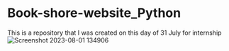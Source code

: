 # Book-shore-website_Python
This is a repository that I was created on this day of 31 July for internship
![Screenshot 2023-08-01 134906](https://github.com/PRIYANSHUSINGH2003/Book-shore-website_Python/assets/102310770/c23144d1-eba1-4863-a97b-32e31800367a)
